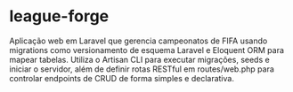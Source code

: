 # league-forge
Aplicação web em Laravel que gerencia campeonatos de FIFA usando migrations como versionamento de esquema  Laravel  e Eloquent ORM para mapear tabelas. Utiliza o Artisan CLI para executar migrações, seeds e iniciar o servidor, além de definir rotas RESTful em routes/web.php para controlar endpoints de CRUD de forma simples e declarativa.
